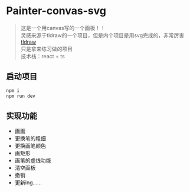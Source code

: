 # Painter-convas-svg
> 这是一个用canvas写的一个画板！！<br/>
灵感来源于tldraw的一个项目，但是内个项目是用svg完成的，非常厉害 [tldraw](https://github.com/tldraw/tldraw)<br/>
只是拿来练习做的项目 <br/>
技术栈：react + ts <br/>
## 启动项目
```js
npm i
npm run dev
```
## 实现功能
- 画画
- 更换笔的粗细
- 更换画笔颜色
- 画矩形
- 画笔的虚线功能
- 清空画板
- 撤销
- 更新ing……
